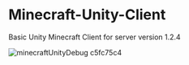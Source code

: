 # Minecraft-Unity-Client
Basic Unity Minecraft Client for server version 1.2.4

![minecraftUnityDebug c5fc75c4](https://user-images.githubusercontent.com/6242549/136550169-932bccb5-7932-45d5-92cc-9a87527de5e7.png)
